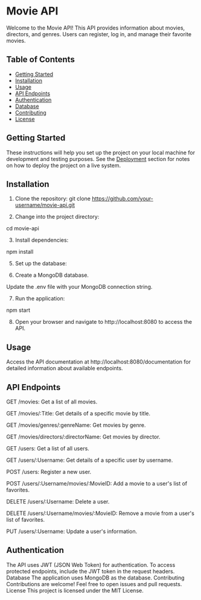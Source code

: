 # Movie API

Welcome to the Movie API! This API provides information about movies, directors, and genres. Users can register, log in, and manage their favorite movies.

## Table of Contents

- [Getting Started](#getting-started)
- [Installation](#installation)
- [Usage](#usage)
- [API Endpoints](#api-endpoints)
- [Authentication](#authentication)
- [Database](#database)
- [Contributing](#contributing)
- [License](#license)

## Getting Started

These instructions will help you set up the project on your local machine for development and testing purposes. See the [Deployment](#deployment) section for notes on how to deploy the project on a live system.

## Installation

1. Clone the repository:
   git clone https://github.com/your-username/movie-api.git

2. Change into the project directory:

  cd movie-api

3. Install dependencies:

  npm install

5. Set up the database:

6. Create a MongoDB database.

Update the .env file with your MongoDB connection string.

7. Run the application:

  npm start

8. Open your browser and navigate to http://localhost:8080 to access the API.

## Usage

Access the API documentation at http://localhost:8080/documentation for detailed information about available endpoints.

## API Endpoints
GET /movies: Get a list of all movies.

GET /movies/:Title: Get details of a specific movie by title.

GET /movies/genres/:genreName: Get movies by genre.

GET /movies/directors/:directorName: Get movies by director.

GET /users: Get a list of all users.

GET /users/:Username: Get details of a specific user by username.

POST /users: Register a new user.

POST /users/:Username/movies/:MovieID: Add a movie to a user's list of favorites.

DELETE /users/:Username: Delete a user.

DELETE /users/:Username/movies/:MovieID: Remove a movie from a user's list of favorites.

PUT /users/:Username: Update a user's information.

## Authentication
The API uses JWT (JSON Web Token) for authentication.
To access protected endpoints, include the JWT token in the request headers.
Database
The application uses MongoDB as the database.
Contributing
Contributions are welcome! Feel free to open issues and pull requests.
License
This project is licensed under the MIT License.






